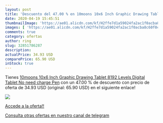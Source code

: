 ```yaml
---
layout: post
title: 'Descuento del 47.00 % en 10moons 10x6 Inch Graphic Drawing Tablet'
date: 2020-04-19 15:45:51
thumbnailImage: 'https://ae01.alicdn.com/kf/H2ffe7d1a59024fa2ac1f0acba8c60f0cB/10moons-10x6-Inch-Graphic-Drawing-Tablet-8192-Levels-Digital-Tablet-No-need-charge-Pen.jpg_350x350._SL200_.jpg'
images: [ 'https://ae01.alicdn.com/kf/H2ffe7d1a59024fa2ac1f0acba8c60f0cB/10moons-10x6-Inch-Graphic-Drawing-Tablet-8192-Levels-Digital-Tablet-No-need-charge-Pen.jpg_350x350._SL200_.jpg' ]
comments: true
category: ofertas
author: ring
slug: 32851786287
description:
actualPrice: 34.93 USD
comparePrice: 65.90 USD
inStock: true
---
```


Tienes [10moons 10x6 Inch Graphic Drawing Tablet  8192 Levels  Digital Tablet  No need charge Pen](https://www.amazon.com/dp/32851786287/?tag=redken08-20) con un 47.00 % de descuento con precio de oferta de 34.93 USD (original: 65.90 USD) en el siguiente enlace!

[![](https://ae01.alicdn.com/kf/H2ffe7d1a59024fa2ac1f0acba8c60f0cB/10moons-10x6-Inch-Graphic-Drawing-Tablet-8192-Levels-Digital-Tablet-No-need-charge-Pen.jpg_350x350._SL200_.jpg)](https://www.amazon.com/dp/32851786287/?tag=redken08-20)

[Accede a la oferta!!](https://www.amazon.com/dp/32851786287/?tag=redken08-20)

[Consulta otras ofertas en nuestro canal de telegram](https://t.me/s/ofertas25)
